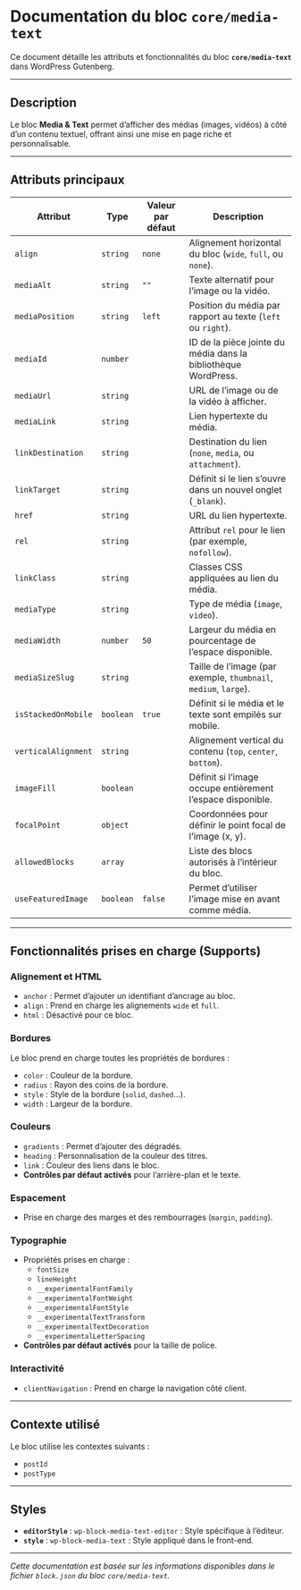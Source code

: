 # Documentation du bloc `core/media-text`

Ce document détaille les attributs et fonctionnalités du bloc **`core/media-text`** dans WordPress Gutenberg.

---

## Description

Le bloc **Media & Text** permet d’afficher des médias (images, vidéos) à côté d’un contenu textuel, offrant ainsi une mise en page riche et personnalisable.

---

## Attributs principaux

| **Attribut**         | **Type**       | **Valeur par défaut** | **Description**                                                                                      |
|-----------------------|----------------|-----------------------|------------------------------------------------------------------------------------------------------|
| `align`              | `string`       | `none`               | Alignement horizontal du bloc (`wide`, `full`, ou `none`).                                           |
| `mediaAlt`           | `string`       | `""`                 | Texte alternatif pour l’image ou la vidéo.                                                          |
| `mediaPosition`      | `string`       | `left`               | Position du média par rapport au texte (`left` ou `right`).                                          |
| `mediaId`            | `number`       |                       | ID de la pièce jointe du média dans la bibliothèque WordPress.                                       |
| `mediaUrl`           | `string`       |                       | URL de l’image ou de la vidéo à afficher.                                                           |
| `mediaLink`          | `string`       |                       | Lien hypertexte du média.                                                                            |
| `linkDestination`    | `string`       |                       | Destination du lien (`none`, `media`, ou `attachment`).                                              |
| `linkTarget`         | `string`       |                       | Définit si le lien s’ouvre dans un nouvel onglet (`_blank`).                                         |
| `href`               | `string`       |                       | URL du lien hypertexte.                                                                              |
| `rel`                | `string`       |                       | Attribut `rel` pour le lien (par exemple, `nofollow`).                                              |
| `linkClass`          | `string`       |                       | Classes CSS appliquées au lien du média.                                                            |
| `mediaType`          | `string`       |                       | Type de média (`image`, `video`).                                                                    |
| `mediaWidth`         | `number`       | `50`                 | Largeur du média en pourcentage de l’espace disponible.                                              |
| `mediaSizeSlug`      | `string`       |                       | Taille de l’image (par exemple, `thumbnail`, `medium`, `large`).                                     |
| `isStackedOnMobile`  | `boolean`      | `true`               | Définit si le média et le texte sont empilés sur mobile.                                             |
| `verticalAlignment`  | `string`       |                       | Alignement vertical du contenu (`top`, `center`, `bottom`).                                          |
| `imageFill`          | `boolean`      |                       | Définit si l’image occupe entièrement l’espace disponible.                                           |
| `focalPoint`         | `object`       |                       | Coordonnées pour définir le point focal de l’image (x, y).                                           |
| `allowedBlocks`      | `array`        |                       | Liste des blocs autorisés à l’intérieur du bloc.                                                    |
| `useFeaturedImage`   | `boolean`      | `false`              | Permet d’utiliser l’image mise en avant comme média.                                                 |

---

## Fonctionnalités prises en charge (Supports)

### **Alignement et HTML**
- `anchor` : Permet d’ajouter un identifiant d’ancrage au bloc.
- `align` : Prend en charge les alignements `wide` et `full`.
- `html` : Désactivé pour ce bloc.

### **Bordures**
Le bloc prend en charge toutes les propriétés de bordures :
- `color` : Couleur de la bordure.
- `radius` : Rayon des coins de la bordure.
- `style` : Style de la bordure (`solid`, `dashed`...).
- `width` : Largeur de la bordure.

### **Couleurs**
- `gradients` : Permet d’ajouter des dégradés.
- `heading` : Personnalisation de la couleur des titres.
- `link` : Couleur des liens dans le bloc.
- **Contrôles par défaut activés** pour l’arrière-plan et le texte.

### **Espacement**
- Prise en charge des marges et des rembourrages (`margin`, `padding`).

### **Typographie**
- Propriétés prises en charge :
  - `fontSize`
  - `lineHeight`
  - `__experimentalFontFamily`
  - `__experimentalFontWeight`
  - `__experimentalFontStyle`
  - `__experimentalTextTransform`
  - `__experimentalTextDecoration`
  - `__experimentalLetterSpacing`
- **Contrôles par défaut activés** pour la taille de police.

### **Interactivité**
- `clientNavigation` : Prend en charge la navigation côté client.

---

## Contexte utilisé

Le bloc utilise les contextes suivants :
- `postId`
- `postType`

---

## Styles

- **`editorStyle`** : `wp-block-media-text-editor` : Style spécifique à l’éditeur.
- **`style`** : `wp-block-media-text` : Style appliqué dans le front-end.

---

*Cette documentation est basée sur les informations disponibles dans le fichier `block.json` du bloc `core/media-text`.*
